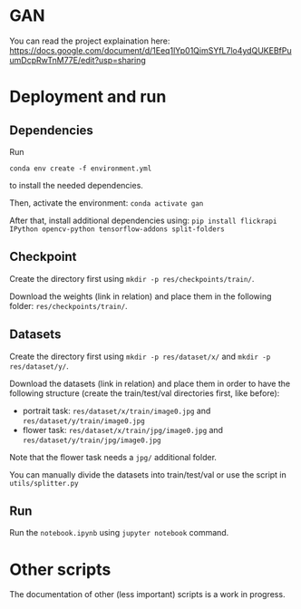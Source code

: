 # GAN
You can read the project explaination here: 
https://docs.google.com/document/d/1Eeq1lYp01QimSYfL7lo4ydQUKEBfPuumDcpRwTnM77E/edit?usp=sharing

# Deployment and run
## Dependencies
Run
```
conda env create -f environment.yml
```
to install the needed dependencies.

Then, activate the environment:
`conda activate gan`

After that, install additional dependencies using:
`pip install flickrapi IPython opencv-python tensorflow-addons split-folders`

## Checkpoint
Create the directory first using `mkdir -p res/checkpoints/train/`.

Download the weights (link in relation) and place them in the following folder: `res/checkpoints/train/`. 

## Datasets
Create the directory first using `mkdir -p res/dataset/x/` and `mkdir -p res/dataset/y/`.

Download the datasets (link in relation) and place them in order to have the following structure 
(create the train/test/val directories first, like before):
- portrait task: `res/dataset/x/train/image0.jpg` and `res/dataset/y/train/image0.jpg`
- flower task: `res/dataset/x/train/jpg/image0.jpg` and `res/dataset/y/train/jpg/image0.jpg`

Note that the flower task needs a `jpg/` additional folder.

You can manually divide the datasets into train/test/val or use the script in `utils/splitter.py`

## Run
Run the `notebook.ipynb` using `jupyter notebook` command.

# Other scripts
The documentation of other (less important) scripts is a work in progress.